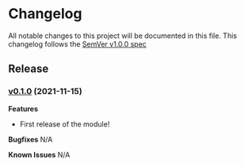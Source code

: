# Changelog

All notable changes to this project will be documented in this file.
This changelog follows the [SemVer v1.0.0 spec](https://semver.org/spec/v1.0.0.html)

## Release

### [v0.1.0](https://github.com/Brownserve-UK/PuppetPowerShell/tree/v0.1.0) (2021-11-15)

**Features**
- First release of the module!
  
**Bugfixes**
N/A

**Known Issues**
N/A